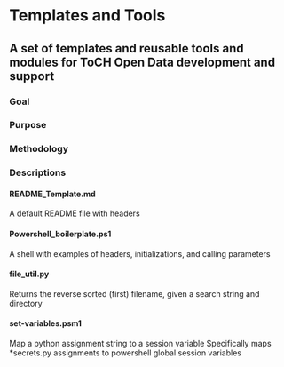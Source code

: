 # Templates and Tools
## A set of templates and reusable tools and modules for ToCH Open Data development and support

### Goal

### Purpose 

### Methodology 

### Descriptions

#### README_Template.md
A default README file with headers

#### Powershell_boilerplate.ps1
A shell with examples of headers, initializations, and calling parameters

#### file_util.py
Returns the reverse sorted (first) filename, given a search string and directory

#### set-variables.psm1
Map a python assignment string to a session variable
Specifically maps *secrets.py assignments to powershell global session variables
